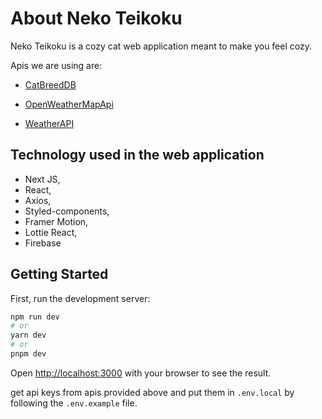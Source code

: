 # About Neko Teikoku
Neko Teikoku is a cozy cat web application meant to make you feel cozy.

Apis we are using are:
* [CatBreedDB](https://rapidapi.com/encurate/api/catbreeddb/)
* [OpenWeatherMapApi](https://openweathermap.org/api)

* [WeatherAPI](https://www.weatherapi.com/)

## Technology used in the web application
* Next JS,
* React,
* Axios,
* Styled-components,
* Framer Motion,
* Lottie React,
* Firebase

## Getting Started

First, run the development server:

```bash
npm run dev
# or
yarn dev
# or
pnpm dev
```

Open [http://localhost:3000](http://localhost:3000) with your browser to see the result.

get api keys from apis provided above and put them in `.env.local` by following the `.env.example` file. 